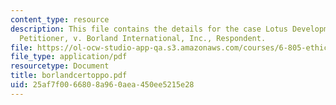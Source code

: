 ```yaml
---
content_type: resource
description: This file contains the details for the case Lotus Development Corporation,
  Petitioner, v. Borland International, Inc., Respondent.
file: https://ol-ocw-studio-app-qa.s3.amazonaws.com/courses/6-805-ethics-and-the-law-on-the-electronic-frontier-fall-2005/25af7f0066808a960aea450ee5215e28_borlandcertoppo.pdf
file_type: application/pdf
resourcetype: Document
title: borlandcertoppo.pdf
uid: 25af7f00-6680-8a96-0aea-450ee5215e28
---
```


